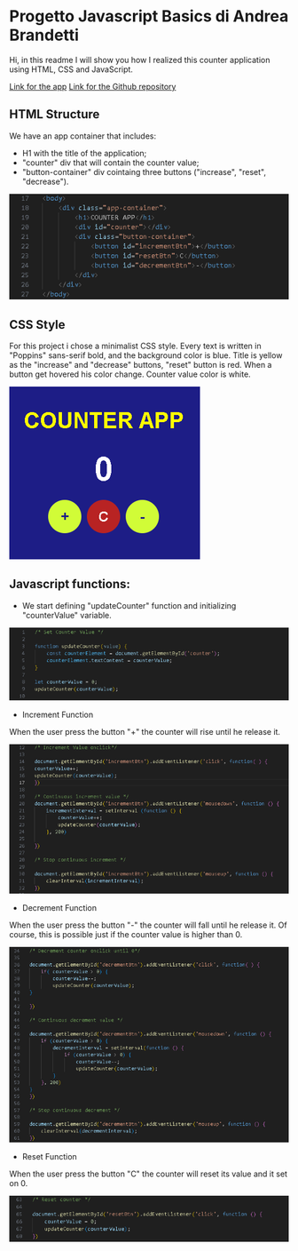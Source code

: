 # Progetto Javascript Basics di Andrea Brandetti

Hi, in this readme I will show you how I realized this counter application using HTML, CSS and JavaScript.

<a href="https://brandijsen.github.io/Progetto-JS-BASICS-di-Andrea-Brandetti/" target="_blank">Link for the app</a>
<a href="https://github.com/brandijsen/Progetto-JS-BASICS-di-Andrea-Brandetti" target="_blank">Link for the Github repository</a>


## HTML Structure

We have an app container that includes:

- H1 with the title of the application;
- "counter" div that will contain the counter value;
- "button-container" div cointaing three buttons ("increase", "reset", "decrease").

![Test Image](./assets/images/body.png)

## CSS Style

For this project i chose a minimalist CSS style.
Every text is written in "Poppins" sans-serif bold, and the background color is blue. Title is yellow as the "increase" and "decrease" buttons, "reset" button is red. When a button get hovered his color change. Counter value color is white.

![Test Image](./assets/images/app.png)

## Javascript functions:

- We start defining "updateCounter" function and initializing "counterValue" variable.

![Test Image](./assets/images/setCounterValue.png)

- Increment Function

When the user press the button "+" the counter will rise until he release it.

![Test Image](./assets/images/increment.png)

- Decrement Function

When the user press the button "-" the counter will fall until he release it. Of course, this is possible just if the counter value is higher than 0.

![Test Image](./assets/images/decrement.png)

- Reset Function

When the user press the button "C" the counter will reset its value and it set on 0.

![Test Image](./assets/images/reset.png)
